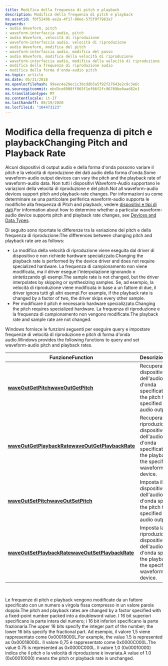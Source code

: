 ```yaml
---
title: Modifica della frequenza di pitch e playback
description: Modifica della frequenza di pitch e playback
ms.assetid: f0f5249b-ae2a-4f17-80ee-575f9f7963a7
keywords:
- audio Waveform, pitch
- waveform-interfaccia audio, pitch
- audio Waveform, velocità di riproduzione
- waveform-interfaccia audio, velocità di riproduzione
- audio Waveform, modifica del pitch
- waveform-interfaccia audio, modifica del passo
- audio Waveform, modifica della velocità di riproduzione
- waveform-interfaccia audio, modifica della velocità di riproduzione
- modifica della frequenza di riproduzione audio
- modifica della forma d'onda-audio pitch
ms.topic: article
ms.date: 05/31/2018
ms.openlocfilehash: 99eec4e29ec1c38cddb5a5f92f27643e2c9c3e6c
ms.sourcegitcommit: ebd3ce6908ff865f1ef66f2fc96769be0aad82e1
ms.translationtype: MT
ms.contentlocale: it-IT
ms.lasthandoff: 08/19/2020
ms.locfileid: "104473123"
---
```

# <a name="changing-pitch-and-playback-rate"></a><span data-ttu-id="0293e-113">Modifica della frequenza di pitch e playback</span><span class="sxs-lookup"><span data-stu-id="0293e-113">Changing Pitch and Playback Rate</span></span>

<span data-ttu-id="0293e-114">Alcuni dispositivi di output audio e della forma d'onda possono variare il pitch e la velocità di riproduzione dei dati audio della forma d'onda.</span><span class="sxs-lookup"><span data-stu-id="0293e-114">Some waveform-audio output devices can vary the pitch and the playback rate of waveform-audio data.</span></span> <span data-ttu-id="0293e-115">Non tutti i dispositivi Waveform-Audio supportano le variazioni della velocità di riproduzione e del pitch.</span><span class="sxs-lookup"><span data-stu-id="0293e-115">Not all waveform-audio devices support pitch and playback-rate changes.</span></span> <span data-ttu-id="0293e-116">Per informazioni su come determinare se una particolare periferica waveform-audio supporta le modifiche alla frequenza di Pitch and playback, vedere [dispositivi e tipi di dati](devices-and-data-types.md).</span><span class="sxs-lookup"><span data-stu-id="0293e-116">For information about how to determine whether a particular waveform-audio device supports pitch and playback rate changes, see [Devices and Data Types](devices-and-data-types.md).</span></span>

<span data-ttu-id="0293e-117">Di seguito sono riportate le differenze tra la variazione del pitch e della frequenza di riproduzione:</span><span class="sxs-lookup"><span data-stu-id="0293e-117">The differences between changing pitch and playback rate are as follows:</span></span>

-   <span data-ttu-id="0293e-118">La modifica della velocità di riproduzione viene eseguita dal driver di dispositivo e non richiede hardware specializzato.</span><span class="sxs-lookup"><span data-stu-id="0293e-118">Changing the playback rate is performed by the device driver and does not require specialized hardware.</span></span> <span data-ttu-id="0293e-119">La frequenza di campionamento non viene modificata, ma il driver esegue l'interpolazione ignorando o sintetizzando gli esempi.</span><span class="sxs-lookup"><span data-stu-id="0293e-119">The sample rate is not changed, but the driver interpolates by skipping or synthesizing samples.</span></span> <span data-ttu-id="0293e-120">Se, ad esempio, la velocità di riproduzione viene modificata in base a un fattore di due, il driver ignora tutti gli altri esempi.</span><span class="sxs-lookup"><span data-stu-id="0293e-120">For example, if the playback rate is changed by a factor of two, the driver skips every other sample.</span></span>
-   <span data-ttu-id="0293e-121">Per modificare il pitch è necessario hardware specializzato.</span><span class="sxs-lookup"><span data-stu-id="0293e-121">Changing the pitch requires specialized hardware.</span></span> <span data-ttu-id="0293e-122">La frequenza di riproduzione e la frequenza di campionamento non vengono modificate.</span><span class="sxs-lookup"><span data-stu-id="0293e-122">The playback rate and sample rate are not changed.</span></span>

<span data-ttu-id="0293e-123">Windows fornisce le funzioni seguenti per eseguire query e impostare frequenze di velocità di riproduzione e pitch di forma d'onda audio.</span><span class="sxs-lookup"><span data-stu-id="0293e-123">Windows provides the following functions to query and set waveform-audio pitch and playback rates.</span></span>



| <span data-ttu-id="0293e-124">Funzione</span><span class="sxs-lookup"><span data-stu-id="0293e-124">Function</span></span>                                                 | <span data-ttu-id="0293e-125">Descrizione</span><span class="sxs-lookup"><span data-stu-id="0293e-125">Description</span></span>                                                                 |
|----------------------------------------------------------|-----------------------------------------------------------------------------|
| [<span data-ttu-id="0293e-126">**waveOutGetPitch**</span><span class="sxs-lookup"><span data-stu-id="0293e-126">**waveOutGetPitch**</span></span>](/windows/win32/api/mmeapi/nf-mmeapi-waveoutgetpitch)               | <span data-ttu-id="0293e-127">Recupera il pitch per il dispositivo di output dell'audio e della forma d'onda specificato.</span><span class="sxs-lookup"><span data-stu-id="0293e-127">Retrieves the pitch for the specified waveform-audio output device.</span></span>         |
| [<span data-ttu-id="0293e-128">**waveOutGetPlaybackRate**</span><span class="sxs-lookup"><span data-stu-id="0293e-128">**waveOutGetPlaybackRate**</span></span>](/windows/win32/api/mmeapi/nf-mmeapi-waveoutgetplaybackrate) | <span data-ttu-id="0293e-129">Recupera la velocità di riproduzione per il dispositivo di output dell'audio e della forma d'onda specificato.</span><span class="sxs-lookup"><span data-stu-id="0293e-129">Retrieves the playback rate for the specified waveform-audio output device.</span></span> |
| [<span data-ttu-id="0293e-130">**waveOutSetPitch**</span><span class="sxs-lookup"><span data-stu-id="0293e-130">**waveOutSetPitch**</span></span>](/windows/win32/api/mmeapi/nf-mmeapi-waveoutsetpitch)               | <span data-ttu-id="0293e-131">Imposta il pitch per il dispositivo di output dell'audio e della forma d'onda specificato.</span><span class="sxs-lookup"><span data-stu-id="0293e-131">Sets the pitch for the specified waveform-audio output device.</span></span>              |
| [<span data-ttu-id="0293e-132">**waveOutSetPlaybackRate**</span><span class="sxs-lookup"><span data-stu-id="0293e-132">**waveOutSetPlaybackRate**</span></span>](/windows/win32/api/mmeapi/nf-mmeapi-waveoutsetplaybackrate) | <span data-ttu-id="0293e-133">Imposta la velocità di riproduzione per il dispositivo di output dell'audio e della forma d'onda specificato.</span><span class="sxs-lookup"><span data-stu-id="0293e-133">Sets the playback rate for the specified waveform-audio output device.</span></span>      |



 

<span data-ttu-id="0293e-134">Le frequenze di pitch e playback vengono modificate da un fattore specificato con un numero a virgola fissa compresso in un valore parola doppia.</span><span class="sxs-lookup"><span data-stu-id="0293e-134">The pitch and playback rates are changed by a factor specified with a fixed-point number packed into a doubleword value.</span></span> <span data-ttu-id="0293e-135">I 16 bit superiori specificano la parte intera del numero; i 16 bit inferiori specificano la parte frazionaria.</span><span class="sxs-lookup"><span data-stu-id="0293e-135">The upper 16 bits specify the integer part of the number; the lower 16 bits specify the fractional part.</span></span> <span data-ttu-id="0293e-136">Ad esempio, il valore 1,5 viene rappresentato come 0x00018000L.</span><span class="sxs-lookup"><span data-stu-id="0293e-136">For example, the value 1.5 is represented as 0x00018000L.</span></span> <span data-ttu-id="0293e-137">Il valore 0,75 è rappresentato come 0x0000C000L.</span><span class="sxs-lookup"><span data-stu-id="0293e-137">The value 0.75 is represented as 0x0000C000L.</span></span> <span data-ttu-id="0293e-138">Il valore 1,0 (0x00010000) indica che il pitch o la velocità di riproduzione è invariata.</span><span class="sxs-lookup"><span data-stu-id="0293e-138">A value of 1.0 (0x00010000) means the pitch or playback rate is unchanged.</span></span>

 

 